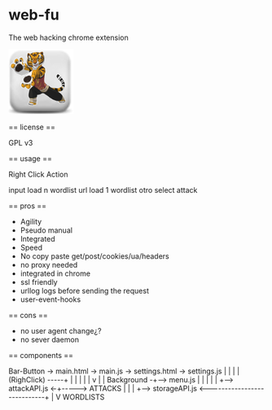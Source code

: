 # web-fu
The web hacking chrome extension

![Web-Fu](img/nuke_128.png)


== license == 

GPL v3


== usage ==

Right Click          Action

input			load n wordlist
url				load 1 wordlist
otro			select attack


== pros ==
- Agility
- Pseudo manual
- Integrated
- Speed
- No copy paste get/post/cookies/ua/headers
- no proxy needed
- integrated in chrome
- ssl friendly
- urllog logs before sending the request
- user-event-hooks


== cons ==
- no user agent change¿?
- no sever daemon 


== components ==

Bar-Button -> main.html ->  main.js -> settings.html -> settings.js
                                |                           |
                                |                           |
(RighClick) -----+              |                           |
                 |              |                           |
                 v              |                           |
Background -+--> menu.js        |                           |
            |                   |                           |
            +--> attackAPI.js <-+-----> ATTACKS             |
            |                                               |
            +--> storageAPI.js <----------------------------+
                       |
                       V
                   WORDLISTS

